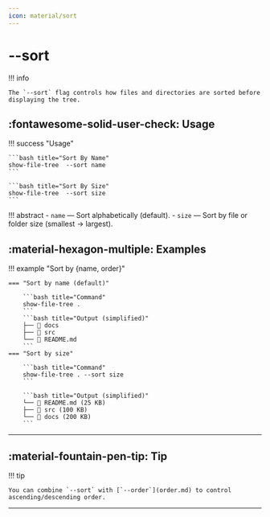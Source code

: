 ```yaml
---
icon: material/sort
---
```


# --sort

!!! info

    The `--sort` flag controls how files and directories are sorted before displaying the tree.

## :fontawesome-solid-user-check: Usage

!!! success "Usage"

    ```bash title="Sort By Name"
    show-file-tree  --sort name
    ```

    ```bash title="Sort By Size"
    show-file-tree  --sort size
    ```
    
!!! abstract
    - `name` — Sort alphabetically (default).
    - `size` — Sort by file or folder size (smallest → largest).

## :material-hexagon-multiple: Examples

!!! example  "Sort by {name, order}"

    === "Sort by name (default)"

        ```bash title="Command"
        show-file-tree .
        ```
        ```bash title="Output (simplified)"
        ├── 📁 docs
        ├── 📁 src
        └── 📄 README.md
        ```
    === "Sort by size"

        ```bash title="Command"
        show-file-tree . --sort size
        ```

        ```bash title="Output (simplified)"
        └── 📄 README.md (25 KB)
        ├── 📁 src (100 KB)
        └── 📁 docs (200 KB)
        ```

---

## :material-fountain-pen-tip: Tip

!!! tip

    You can combine `--sort` with [`--order`](order.md) to control ascending/descending order.

---